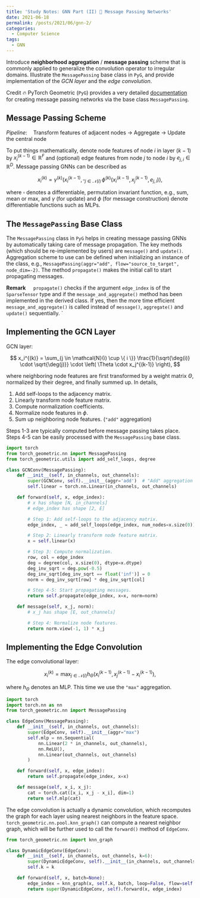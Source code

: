 ```yaml
---
title: 'Study Notes: GNN Part (II) 🌲 Message Passing Networks'
date: 2021-06-18
permalink: /posts/2021/06/gnn-2/
categories:
  - Computer Science
tags:
  - GNN
---
```


Introduce **neighborhood aggregation** / **message passing** scheme that is commonly applied to generalize the convolution operator to irregular domains. Illustrate the `MessagePassing` base class in `PyG`, and provide implementation of the *GCN layer* and the *edge convolution*.

Credit 🔥 PyTorch Geometric (`PyG`) provides a very detailed [documentation](https://pytorch-geometric.readthedocs.io/en/latest/notes/create_gnn.html#creating-message-passing-networks) for creating message passing networks via the base class `MessagePassing`.

## Message Passing Scheme

*Pipeline*:$\quad$Transform features of adjacent nodes $\to$ Aggregate $\to$ Update the central node

To put things mathematically, denote node features of node $i$ in layer $(k-1)$ by $x_i^{(k-1)}\in \mathbb{R}^F$ and (optional) edge features from node $j$ to node $i$ by $e_{j, i}\in\mathbb{R}^D$. Message passing GNNs can be described as

$$
x_i^{(k)} = \gamma^{(k)} \left(x_i^{(k-1)}, \square_{j \in \mathcal{N}(i)} \, \phi^{(k)}\left(x_i^{(k-1)}, x_j^{(k-1)}, e_{j,i}\right) \right),
$$

where $\square$ denotes a differentiable, permutation invariant function, e.g., sum, mean or max, and $\gamma$ (for update) and $\phi$ (for message construction) denote differentiable functions such as MLPs.

## The `MessagePassing` Base Class

The `MessagePassing` class in `PyG` helps in creating message passing GNNs by automatically taking care of message propagation. The key methods (which should be re-implemented by users) are `message()` and `update()`. Aggregation scheme to use can be defined when initializing an instance of the class, e.g., `MessagePassing(aggr="add", flow="source_to_target", node_dim=-2)`. The method `propagate()` makes the initial call to start propagating messages.

**Remark** $\quad$`propagate()` checks if the argument `edge_index` is of the `SparseTensor` type and if the `message_and_aggregate()` method has been implemented in the derived class. If yes, then the more time efficient `message_and_aggregate()` is called instead of `message()`, `aggregate()` and `update()` sequentially. `

## Implementing the GCN Layer

GCN layer:

$$
x_i^{(k)} = \sum_{j \in \mathcal{N}(i) \cup \{ i \}} \frac{1}{\sqrt{\deg(i)} \cdot \sqrt{\deg(j)}} \cdot \left( \Theta \cdot x_j^{(k-1)} \right),
$$

where neighboring node features are first transformed by a weight matrix $\Theta$, normalized by their degree, and finally summed up. In details,

1. Add self-loops to the adjacency matrix.
2. Linearly transform node feature matrix.
3. Compute normalization coefficients.
4. Normalize node features in $\phi$.
5. Sum up neighboring node features. (`"add"` aggregation)

Steps 1-3 are typically computed before message passing takes place. Steps 4-5 can be easily processed with the `MessagePassing` base class. 

```python
import torch
from torch_geometric.nn import MessagePassing
from torch_geometric.utils import add_self_loops, degree

class GCNConv(MessagePassing):
    def __init__(self, in_channels, out_channels):
        super(GCNConv, self).__init__(aggr='add')  # "Add" aggregation (Step 5).
        self.linear = torch.nn.Linear(in_channels, out_channels)

    def forward(self, x, edge_index):
        # x has shape [N, in_channels]
        # edge_index has shape [2, E]

        # Step 1: Add self-loops to the adjacency matrix.
        edge_index, _ = add_self_loops(edge_index, num_nodes=x.size(0))

        # Step 2: Linearly transform node feature matrix.
        x = self.linear(x)

        # Step 3: Compute normalization.
        row, col = edge_index
        deg = degree(col, x.size(0), dtype=x.dtype)
        deg_inv_sqrt = deg.pow(-0.5)
        deg_inv_sqrt[deg_inv_sqrt == float('inf')] = 0
        norm = deg_inv_sqrt[row] * deg_inv_sqrt[col]

        # Step 4-5: Start propagating messages.
        return self.propagate(edge_index, x=x, norm=norm)

    def message(self, x_j, norm):
        # x_j has shape [E, out_channels]

        # Step 4: Normalize node features.
        return norm.view(-1, 1) * x_j
```



## Implementing the Edge Convolution

The edge convolutional layer:

$$
x_i^{(k)} = \max_{j\in\mathcal{N}(i)}h_{\Theta}(x_i^{(k-1)}, x_j^{(k-1)}-x_i^{(k-1)}),
$$

where $h_{\Theta}$ denotes an MLP. This time we use the `"max"` aggregation.

```python
import torch
import torch.nn as nn
from torch_geometric.nn import MessagePassing

class EdgeConv(MessagePassing): 
    def __init__(self, in_channels, out_channels):
        super(EdgeConv, self).__init__(aggr="max")
        self.mlp = nn.Sequential(
            nn.Linear(2 * in_channels, out_channels),
            nn.ReLU(),
            nn.Linear(out_channels, out_channels)
        )

    def forward(self, x, edge_index):
        return self.propagate(edge_index, x=x)

    def message(self, x_i, x_j):
        cat = torch.cat([x_i, x_j - x_i], dim=1)
        return self.mlp(cat)
```

The edge convolution is actually a dynamic convolution, which recomputes the graph for each layer using nearest neighbors in the feature space. `torch_geometric.nn.pool.knn_graph()` can compute a nearest neighbor graph, which will be further used to call the `forward()` method of `EdgeConv`.

```python
from torch_geometric.nn import knn_graph

class DynamicEdgeConv(EdgeConv):
    def __init__(self, in_channels, out_channels, k=6):
        super(DynamicEdgeConv, self).__init__(in_channels, out_channels)
        self.k = k

    def forward(self, x, batch=None):
        edge_index = knn_graph(x, self.k, batch, loop=False, flow=self.flow)
        return super(DynamicEdgeConv, self).forward(x, edge_index)
```

